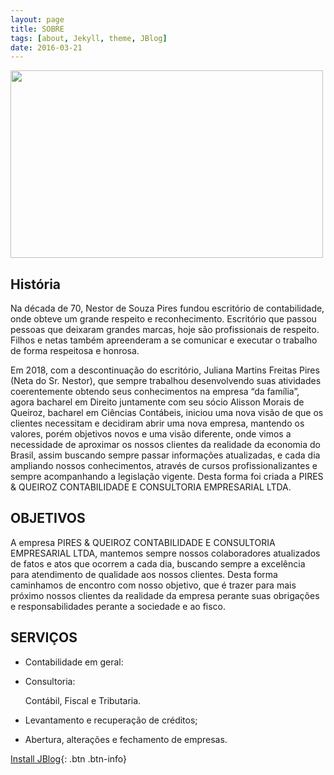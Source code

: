 ```yaml
---
layout: page
title: SOBRE
tags: [about, Jekyll, theme, JBlog]
date: 2016-03-21
---
```


<img src="http://localhost:4000/assets/img/cardlogo.jpeg" style="width:500px;height:300px"/>

## História

Na década de 70, Nestor de Souza Pires fundou escritório de contabilidade, onde obteve um grande respeito e reconhecimento. Escritório que passou pessoas que deixaram grandes marcas, hoje são profissionais de respeito. Filhos e netas também apreenderam a se comunicar e executar o trabalho de forma respeitosa e honrosa.

Em 2018, com a descontinuação do escritório, Juliana Martins Freitas Pires (Neta do Sr. Nestor), que sempre trabalhou desenvolvendo suas atividades coerentemente obtendo seus conhecimentos na empresa “da família”, agora bacharel em Direito juntamente com seu sócio Alisson Morais de Queiroz, bacharel em Ciências Contábeis, iniciou uma nova visão de que os clientes necessitam e decidiram abrir uma nova empresa, mantendo os valores, porém objetivos novos e uma visão diferente, onde vimos a necessidade de aproximar os nossos clientes da realidade da economia do Brasil, assim buscando sempre passar informações atualizadas, e cada dia ampliando nossos conhecimentos, através de cursos profissionalizantes e sempre acompanhando a legislação vigente. Desta forma foi criada a PIRES & QUEIROZ CONTABILIDADE E CONSULTORIA EMPRESARIAL LTDA.

## OBJETIVOS

A empresa PIRES & QUEIROZ CONTABILIDADE E CONSULTORIA EMPRESARIAL LTDA, mantemos sempre nossos colaboradores atualizados de fatos e atos que ocorrem a cada dia, buscando sempre a excelência para atendimento de qualidade aos nossos clientes. Desta forma caminhamos de encontro com nosso objetivo, que é trazer para mais próximo nossos clientes da realidade da empresa perante suas obrigações e responsabilidades perante a sociedade e ao fisco.

## SERVIÇOS

- Contabilidade em geral:

- Consultoria:

  Contábil, Fiscal e Tributaria.

- Levantamento e recuperação de créditos;

- Abertura, alterações e fechamento de empresas.

[Install JBlog](https://github.com/alperenbozkurt/JBlog){: .btn .btn-info}
